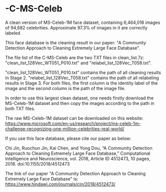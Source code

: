 # -C-MS-Celeb
A clean version of  MS-Celeb-1M face dataset, containing 6,464,018 images of 94,682 celebrities. 
Approximate 97.3% of images in it are correctly labeled

This face database is the cleaning result in our paper: "A Community Detection Approach to Cleaning Extremely Large Face Database".

The file list of the C-MS-Celeb are the two TXT files in clean_list.7z: "clean_list_128Vec_WT051_P010.txt" and "relabel_list_128Vec_T058.txt". 

"clean_list_128Vec_WT051_P010.txt" contains the path of all cleaning results in Stage 2. 
"relabel_list_128Vec_T058.txt" contains the path of all relabeling results in Stage 3. 
For both files, the first column is the identity label of the image and the second column is the path of the image file.

In order to use this largest clean dataset, one needs firstly download the MS-Celeb-1M dataset and then copy the images according to the path in both TXT files.

The raw MS-Celeb-1M dataset can be downloaded on this website:
https://www.microsoft.com/en-us/research/project/ms-celeb-1m-challenge-recognizing-one-million-celebrities-real-world/

If you use this face database, please cite our paper as below:

Chi Jin, Ruochun Jin, Kai Chen, and Yong Dou, “A Community Detection Approach to Cleaning Extremely Large Face Database,” Computational Intelligence and Neuroscience, vol. 2018, Article ID 4512473, 10 pages, 2018. doi:10.1155/2018/4512473

The link of our paper "A Community Detection Approach to Cleaning Extremely Large Face Database" is:
https://www.hindawi.com/journals/cin/2018/4512473/
